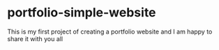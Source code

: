 # portfolio-simple-website
This is my first project of creating a portfolio website and I am happy to share it with you all
